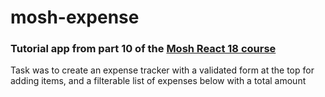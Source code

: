 # mosh-expense

### Tutorial app from part 10 of the [Mosh React 18 course](https://codewithmosh.com/p/ultimate-react-part1)

Task was to create an expense tracker with a validated form at the top for adding items, and a filterable list of expenses below with a total amount 